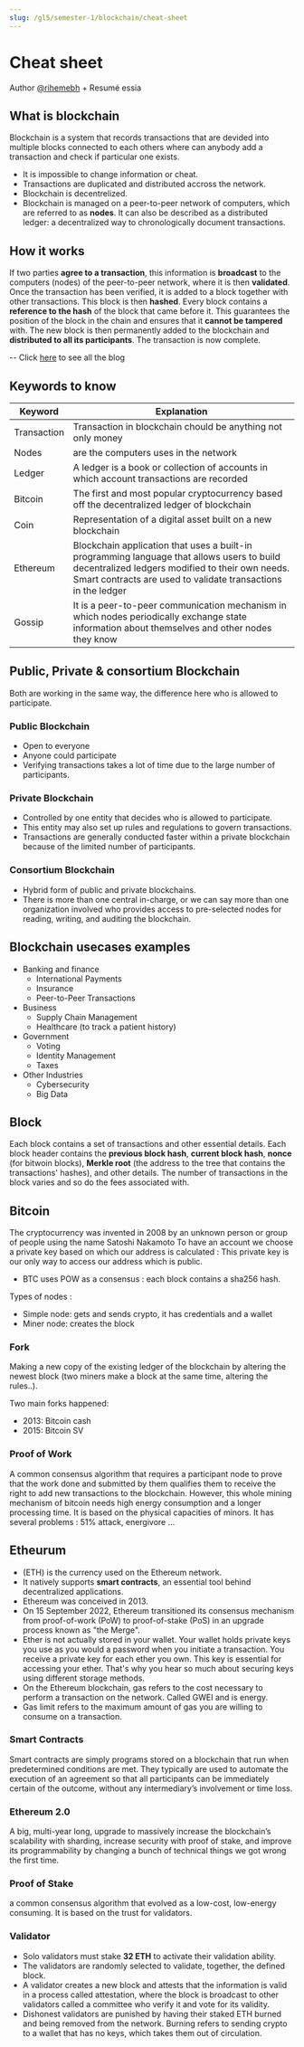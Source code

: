 ```yaml
---
slug: /gl5/semester-1/blockchain/cheat-sheet
---
```


# Cheat sheet

Author [@rihemebh](https://github.com/rihemebh) + Resumé essia

## What is blockchain

Blockchain is a system that records transactions that are devided into multiple blocks connected to each others where can anybody add a transaction and check if particular one exists.

- It is impossible to change information or cheat.
- Transactions are duplicated and distributed accross the network.
- Blockchain is decentrelized.
- Blockchain is managed on a peer-to-peer network of computers, which are referred to as **nodes**. It can also be described as a distributed ledger: a decentralized way to chronologically document transactions.

## How it works

If two parties **agree to a transaction**, this information is **broadcast** to the computers (nodes) of the peer-to-peer network, where it is then **validated**. Once the transaction has been verified, it is added to a block together with other transactions. This block is then **hashed**. Every block contains a **reference to the hash** of the block that came before it. This guarantees the position of the block in the chain and ensures that it **cannot be tampered** with. The new block is then permanently added to the blockchain and **distributed to all its participants**. The transaction is now complete.

-- Click [here](https://blog.bosch-si.com/blockchain/10-things-you-need-to-know-about-blockchain/) to see all the blog

## Keywords to know

| Keyword     | Explanation                                                                                                                                                                                                    |
| ----------- | -------------------------------------------------------------------------------------------------------------------------------------------------------------------------------------------------------------- |
| Transaction | Transaction in blockchain chould be anything not only money                                                                                                                                                    |
| Nodes       | are the computers uses in the network                                                                                                                                                                          |
| Ledger      | A ledger is a book or collection of accounts in which account transactions are recorded                                                                                                                        |
| Bitcoin     | The first and most popular cryptocurrency based off the decentralized ledger of blockchain                                                                                                                     |
| Coin        | Representation of a digital asset built on a new blockchain                                                                                                                                                    |
| Ethereum    | Blockchain application that uses a built-in programming language that allows users to build decentralized ledgers modified to their own needs. Smart contracts are used to validate transactions in the ledger |
| Gossip      | It is a peer-to-peer communication mechanism in which nodes periodically exchange state information about themselves and other nodes they know                                                                 |

## Public, Private & consortium Blockchain

Both are working in the same way, the difference here who is allowed to participate.

### Public Blockchain

- Open to everyone
- Anyone could participate
- Verifying transactions takes a lot of time due to the large number of participants.

### Private Blockchain

- Controlled by one entity that decides who is allowed to participate.
- This entity may also set up rules and regulations to govern transactions.
- Transactions are generally conducted faster within a private blockchain because of the limited number of participants.

### Consortium Blockchain

- Hybrid form of public and private blockchains.
- There is more than one central in-charge, or we can say more than one organization involved who provides access to pre-selected nodes for reading, writing, and auditing the blockchain.

## Blockchain usecases examples

- Banking and finance
  - International Payments
  - Insurance
  - Peer-to-Peer Transactions
- Business
  - Supply Chain Management
  - Healthcare (to track a patient history)
- Government
  - Voting
  - Identity Management
  - Taxes
- Other Industries
  - Cybersecurity
  - Big Data

## Block

Each block contains a set of transactions and other essential details.
Each block header contains the **previous block hash**, **current block hash**, **nonce** (for bitwoin blocks), **Merkle root** (the address to the tree that contains the transactions' hashes), and other details. The number of transactions in the block varies and so do the fees associated with.

## Bitcoin

The cryptocurrency was invented in 2008 by an unknown person or group of people using the name Satoshi Nakamoto
To have an account we choose a private key based on which our address is calculated : This private key is our only way to access our address which is public.

- BTC uses POW as a consensus : each block contains a sha256 hash.

Types of nodes :

- Simple node: gets and sends crypto, it has credentials and a wallet
- Miner node: creates the block

### Fork

Making a new copy of the existing ledger of the blockchain by altering the newest block (two miners make a block at the same time, altering the rules..).

Two main forks happened:

- 2013: Bitcoin cash
- 2015: Bitcoin SV

### Proof of Work

A common consensus algorithm that requires a participant node to prove that the work done and submitted by them qualifies them to receive the right to add new transactions to the blockchain. However, this whole mining mechanism of bitcoin needs high energy consumption and a longer processing time. It is based on the physical capacities of minors. It has several problems : 51% attack, energivore …

## Etheurum

- (ETH) is the currency used on the Ethereum network.
- It natively supports **smart contracts**, an essential tool behind decentralized applications.
- Ethereum was conceived in 2013.
- On 15 September 2022, Ethereum transitioned its consensus mechanism from proof-of-work (PoW) to proof-of-stake (PoS) in an upgrade process known as "the Merge".
- Ether is not actually stored in your wallet. Your wallet holds private keys you use as you would a password when you initiate a transaction. You receive a private key for each ether you own. This key is essential for accessing your ether. That's why you hear so much about securing keys using different storage methods.
- On the Ethereum blockchain, gas refers to the cost necessary to perform a transaction on the network. Called GWEI and is energy.
- Gas limit refers to the maximum amount of gas you are willing to consume on a transaction.

### Smart Contracts

Smart contracts are simply programs stored on a blockchain that run when predetermined conditions are met. They typically are used to automate the execution of an agreement so that all participants can be immediately certain of the outcome, without any intermediary’s involvement or time loss.

### Ethereum 2.0

A big, multi-year long, upgrade to massively increase the blockchain’s scalability with sharding, increase security with proof of stake, and improve its programmability by changing a bunch of technical things we got wrong the first time.

### Proof of Stake

a common consensus algorithm that evolved as a low-cost, low-energy consuming. It is based on the trust for validators.

### Validator

- Solo validators must stake **32 ETH** to activate their validation ability.
- The validators are randomly selected to validate, together, the defined block.
- A validator creates a new block and attests that the information is valid in a process called attestation, where the block is broadcast to other validators called a committee who verify it and vote for its validity.
- Dishonest validators are punished by having their staked ETH burned and being removed from the network. Burning refers to sending crypto to a wallet that has no keys, which takes them out of circulation.
